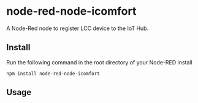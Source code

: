 node-red-node-icomfort
====================

A Node-Red node to register LCC device to the IoT Hub.

Install
-------

Run the following command in the root directory of your Node-RED install

    npm install node-red-node-icomfort


Usage
-----


